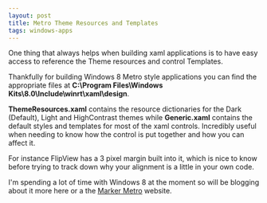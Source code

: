 ```yaml
---
layout: post
title: Metro Theme Resources and Templates
tags: windows-apps
---
```


One thing that always helps when building xaml applications is to have easy access to reference the Theme resources and control Templates.

Thankfully for building Windows 8 Metro style applications you can find the appropriate files at  **C:\Program Files\Windows Kits\8.0\Include\winrt\xaml\design**. 

**ThemeResources.xaml** contains the resource dictionaries for the Dark (Default), Light and HighContrast themes while **Generic.xaml** contains the default styles and templates for most of the xaml controls. Incredibly useful when needing to know how the control is put together and how you can affect it.

For instance FlipView has a 3 pixel margin built into it, which is nice to know before trying to track down why your alignment is a little in your own code.

I'm spending a lot of time with Windows 8 at the moment so will be blogging about it more here or a the [Marker Metro][mm] website.

[mm]: http://markermetro.com

